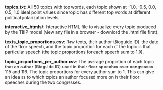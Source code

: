 **topics.txt**: All 50 topics with top words, each topic shown at -1.0, -0.5, 0.0, 0.5, 1.0 ideal point values since topic has different top words at different political polarization levels.

**interactive_htmls/**: Interactive HTML file to visualize every topic produced by the TBIP model (view any file in a browser - download the .html file first).

**texts_topic_proportions.csv**: Raw texts, their author (Bioguide ID), the date of the floor speech, and the topic proportion for each of the topic in that particular speech (the topic proportions for each speech sum to 1.0).

**topic_proportions_per_author.csv**: The average proportion of each topic that an author (Bioguide ID) used in their floor speeches over congresses 115 and 116. The topic proportions for every author sum to 1. This can give an idea as to which topics an author focused more on in their floor speeches during the two congresses.
